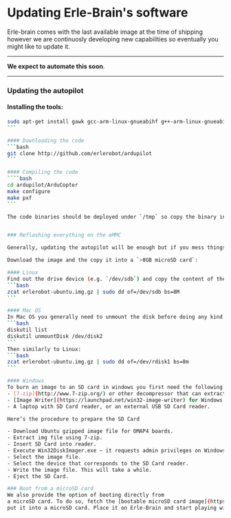 # Updating Erle-Brain's software

Erle-brain comes with the last available image at the time of shipping however we are continuosly developing new capabilities so eventually you might like to update it. 

---

**We expect to automate this soon**.

---

### Updating the autopilot

#### Installing the tools:
````bash
sudo apt-get install gawk gcc-arm-linux-gnueabihf g++-arm-linux-gnueabihf
```

#### Downloading the code
```bash
git clone http://github.com/erlerobot/ardupilot
```

#### Compiling the code
````bash
cd ardupilot/ArduCopter
make configure
make pxf
```

The code binaries should be deployed under `/tmp` so copy the binary into `/root` (or modify `/etc/init.d/apm4-startup.sh` and point to the binary you wish).


### Reflashing everything on the eMMC

Generally, updating the autopilot will be enough but if you mess things up we are providing a way to reflash Erle-brain. The easiest way of doing it is using our [ready-to-flash eMMC last image](https://mega.co.nz/#!aQ8FnB4B!CpqMmZdVyOWvryxdb9Hzvo2UnL44L-0JttPRswgC6Ek).

Download the image and the copy it into a `>8GB microSD card`:

#### Linux
Find out the drive device (e.g. `/dev/sdb`) and copy the content of the image just downloaded:
```bash
zcat erlerobot-ubuntu.img.gz | sudo dd of=/dev/sdb bs=8M
```

#### Mac OS
In Mac OS you generally need to unmount the disk before doing any kind of copying:
```bash
diskutil list
diskutil unmountDisk /dev/disk2
```
Then similarly to Linux:
```bash
zcat erlerobot-ubuntu.img.gz | sudo dd of=/dev/rdisk1 bs=8m
```

#### Windows
To burn an image to an SD card in windows you first need the following tools:
- [7-zip](http://www.7-zip.org/) or other decompressor that can extract gzipped file (extension gz).
- [Image Writer](https://launchpad.net/win32-image-writer) for Windows to write the img file to the SD Card.
- A laptop with SD Card reader, or an external USB SD Card reader.

Here’s the procedure to prepare the SD Card

- Download Ubuntu gzipped image file for OMAP4 boards.
- Extract img file using 7-zip.
- Insert SD Card into reader.
- Execute Win32DiskImager.exe – it requests admin privileges on Windows 7.
- Select the image file.
- Select the device that corresponds to the SD Card reader.
- Write the image file. This will take a while.
- Eject the SD Card.

### Boot from a microSD card
We also provide the option of booting directly from 
a microSD card. To do so, fetch the [bootable microSD card image](https://drive.google.com/file/d/0B6D4e4nVvowdLWp0QVVIckpGUEU/view) and 
put it into a microSD card. Place it on Erle-Brain and start playing with it :).




